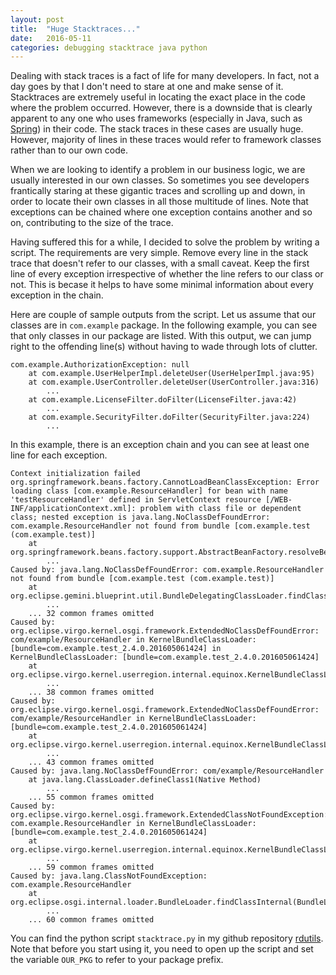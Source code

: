 ```yaml
---
layout: post
title:  "Huge Stacktraces..."
date:   2016-05-11
categories: debugging stacktrace java python
---
```


Dealing with stack traces is a fact of life for many developers. In
fact, not a day goes by that I don't need to stare at one and
make sense of it. Stacktraces are extremely useful in locating the
exact place in the code where the problem occurred. However, there is
a downside that is clearly apparent to any one who uses frameworks
(especially in Java, such as [Spring](https://spring.io/)) in their
code. The stack traces in these cases are usually huge. However,
majority of lines in these traces would refer to framework classes
rather than to our own code. 

When we are looking to identify a problem in our business logic, we
are usually interested in our own classes. So sometimes you see developers
frantically staring at these gigantic traces and scrolling up and
down, in order to locate their own classes in all those multitude of
lines. Note that exceptions can be chained where one exception
contains another and so on, contributing to the size of the trace. 

Having suffered this for a while, I decided to solve the problem
by writing a script. The requirements are very simple. Remove every line
in the stack trace that doesn't refer to our classes, with a small
caveat. Keep the first line of every exception irrespective of whether
the line refers to our class or not. This is becase it helps to have
some minimal information about every exception in the chain. 

Here are couple of sample outputs from the script. Let us assume that
our classes are in `com.example` package. In the following example,
you can see that only classes in our package are listed. With this
output, we can jump right to the offending line(s) without having to
wade through lots of clutter. 

    com.example.AuthorizationException: null
    	at com.example.UserHelperImpl.deleteUser(UserHelperImpl.java:95)
    	at com.example.UserController.deleteUser(UserController.java:316)
            ...
    	at com.example.LicenseFilter.doFilter(LicenseFilter.java:42)
            ...
    	at com.example.SecurityFilter.doFilter(SecurityFilter.java:224)
            ...
    
In this example, there is an exception chain and you can see at least
one line for each exception. 

    Context initialization failed org.springframework.beans.factory.CannotLoadBeanClassException: Error loading class [com.example.ResourceHandler] for bean with name 'testResourceHandler' defined in ServletContext resource [/WEB-INF/applicationContext.xml]: problem with class file or dependent class; nested exception is java.lang.NoClassDefFoundError: com.example.ResourceHandler not found from bundle [com.example.test (com.example.test)]
    	at org.springframework.beans.factory.support.AbstractBeanFactory.resolveBeanClass(AbstractBeanFactory.java:1272)
            ...
    Caused by: java.lang.NoClassDefFoundError: com.example.ResourceHandler not found from bundle [com.example.test (com.example.test)]
    	at org.eclipse.gemini.blueprint.util.BundleDelegatingClassLoader.findClass(BundleDelegatingClassLoader.java:110)
            ...
    	... 32 common frames omitted
    Caused by: org.eclipse.virgo.kernel.osgi.framework.ExtendedNoClassDefFoundError: com/example/ResourceHandler in KernelBundleClassLoader: [bundle=com.example.test_2.4.0.201605061424] in KernelBundleClassLoader: [bundle=com.example.test_2.4.0.201605061424]
    	at org.eclipse.virgo.kernel.userregion.internal.equinox.KernelBundleClassLoader.loadClass(KernelBundleClassLoader.java:152)
            ...
    	... 38 common frames omitted
    Caused by: org.eclipse.virgo.kernel.osgi.framework.ExtendedNoClassDefFoundError: com/example/ResourceHandler in KernelBundleClassLoader: [bundle=com.example.test_2.4.0.201605061424]
    	at org.eclipse.virgo.kernel.userregion.internal.equinox.KernelBundleClassLoader.defineClass(KernelBundleClassLoader.java:255)
            ...
    	... 43 common frames omitted
    Caused by: java.lang.NoClassDefFoundError: com/example/ResourceHandler
    	at java.lang.ClassLoader.defineClass1(Native Method)
            ...
    	... 55 common frames omitted
    Caused by: org.eclipse.virgo.kernel.osgi.framework.ExtendedClassNotFoundException: com.example.ResourceHandler in KernelBundleClassLoader: [bundle=com.example.test_2.4.0.201605061424]
    	at org.eclipse.virgo.kernel.userregion.internal.equinox.KernelBundleClassLoader.loadClass(KernelBundleClassLoader.java:150)
            ...
    	... 59 common frames omitted
    Caused by: java.lang.ClassNotFoundException: com.example.ResourceHandler
    	at org.eclipse.osgi.internal.loader.BundleLoader.findClassInternal(BundleLoader.java:455)
            ...
    	... 60 common frames omitted

You can find the python script `stacktrace.py` in my github repository
[rdutils](https://github.com/draghuram/rdutils). Note that before you
start using it, you need to open up the script and set the variable
`OUR_PKG` to refer to your package prefix.

